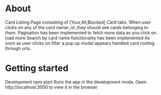 # About

Card Listing Page consisting of [Your,All,Blocked] Card tabs.
When user clicks on any of the card owner_id ,they should see cards belonging to them.
Pagination has been implemented to fetch more data as you click on load more
Search by card name functionality has been implemented
As soon as user clicks on filter a pop up modal appears
handled card routing through urls.

# Getting started

Development
npm start
Runs the app in the development mode. Open http://localhost:3000 to view it in the browser

